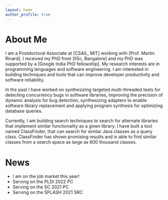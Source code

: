 ```yaml
---
layout: home
author_profile: true
---
```

<h1> About Me </h1>
I am a Postdoctoral Associate at [CSAIL, MIT] working with [Prof. Martin Rinard]. I received my PhD from [IISc, Bangalore] and my PhD was supported by a [Google India PhD fellowship].
My research interests are in programming languages and software engineering. I am interested in building techniques and tools that can improve developer productivity and software reliability.

In the past I have worked on synthesizing targeted multi-threaded tests for detecting concurrency bugs in software libraries, improving the precision
of dynamic analysis for bug detection, synthesizing adapters to enable software library replacement and applying program synthesis for optimizing database queries. 

Currently, I am building search techniques to search for alternate libraries that implement similar
functionality as a given library. I have built a tool named ClassFinder, that can search for similar 
Java classes as a query class. ClassFinder has shown promising results and is able to find similar
classes from a search space as large as 600 thousand classes.

# News
<div class="boxed">
<ul>
 <li> I am on the job market this year!</li>
 <li> Serving on the PLDI 2022 PC</li>
 <li> Serving on the SC 2021 PC </li>
 <li> Serving on the SPLASH 2021 SRC</li>
</ul>
</div>

[CSAIL, MIT]: https://www.csail.mit.edu/
[Prof. Martin Rinard]: http://people.csail.mit.edu/rinard/
[IISc, Bangalore]: https://iisc.ac.in/
[Google India PhD fellowship]: https://research.google/outreach/phd-fellowship/
